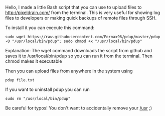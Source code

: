 Hello, I made a little Bash script that you can use to upload files to http://pixeldrain.com/ from the terminal. This is very useful for showing log files to developers or making quick backups of remote files through SSH.

To install it you can execute this command:

    sudo wget https://raw.githubusercontent.com/Fornax96/pdup/master/pdup -O "/usr/local/bin/pdup"; sudo chmod +x "/usr/local/bin/pdup"

Explanation: The wget command downloads the script from github and saves it to /usr/local/bin/pdup so you can run it from the terminal. Then chmod makes it executable

Then you can upload files from anywhere in the system using

    pdup file.txt

If you want to uninstall pdup you can run

    sudo rm "/usr/local/bin/pdup"

Be careful for typos! You don't want to accidentally remove your [/usr](https://github.com/MrMEEE/bumblebee-Old-and-abbandoned/issues/123) ;)
